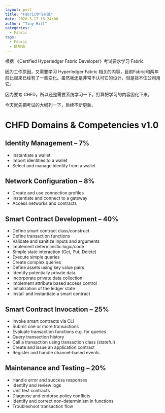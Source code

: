 ```yaml
---
layout: post
title: "Fabric学习开篇"
date: 2020-3-17 16:24:00
author: "Tiny Hill"
categories:
  - Fabric
tags:
  - Fabric
  - 区块链
---
```


根据 《Certified Hyperledger Fabric Developer》考试要求学习 Fabric

<!-- more -->

因为工作原因，又需要学习 Hyperledger Fabric 相关的内容，目前Fabric和两年前比起来已经有了一些变化。虽然我还是非常不认可它的设计，但是挡不住公司用它。

因为要考 CHFD，所以还是需要系统学习一下。打算把学习的内容固化下来。

今天就先把考试的大纲列一下，后续不断更新。

# CHFD Domains & Competencies v1.0
 
## Identity Management – 7%

- Instantiate a wallet
- Import identities to a wallet
- Select and manage identity from a wallet

## Network Configuration – 8%

- Create and use connection profiles
- Instantiate and connect to a gateway
- Access networks and contracts

## Smart Contract Development – 40%

- Define smart contract class/construct
- Define transaction functions
- Validate and sanitize inputs and arguments
- Implement deterministic logic/code
- Simple state interaction (Get, Put, Delete)
- Execute simple queries
- Create complex queries
- Define assets using key value pairs
- Identify potentially private data
- Incorporate private data collection
- Implement attribute based access control
- Initialization of the ledger state
- Install and instantiate a smart contract

## Smart Contract Invocation – 25%

- Invoke smart contracts via CLI
- Submit one or more transactions
- Evaluate transaction functions e.g. for queries
- Query transaction history
- Call a transaction using transaction class (stateful)
- Create and issue an application contract
- Register and handle channel-based events

## Maintenance and Testing – 20%

- Handle error and success responses
- Identify and review logs
- Unit test contracts
- Diagnose and endorse policy conflicts
- Identify and correct non-determinism in functions
- Troubleshoot transaction flow
